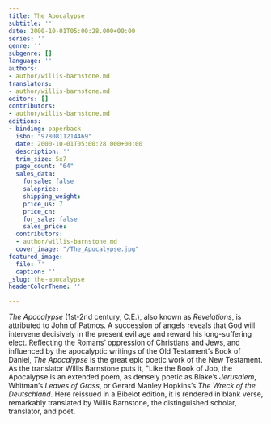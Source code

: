 ```yaml
---
title: The Apocalypse
subtitle: ''
date: 2000-10-01T05:00:28.000+00:00
series: ''
genre: ''
subgenre: []
language: ''
authors:
- author/willis-barnstone.md
translators:
- author/willis-barnstone.md
editors: []
contributors:
- author/willis-barnstone.md
editions:
- binding: paperback
  isbn: "9780811214469"
  date: 2000-10-01T05:00:28.000+00:00
  description: ''
  trim_size: 5x7
  page_count: "64"
  sales_data:
    forsale: false
    saleprice: 
    shipping_weight: 
    price_us: 7
    price_cn: 
    for_sale: false
    sales_price: 
  contributors:
  - author/willis-barnstone.md
  cover_image: "/The_Apocalypse.jpg"
featured_image:
  file: ''
  caption: ''
_slug: the-apocalypse
headerColorTheme: ''

---
```

_The Apocalypse_ (1st-2nd century, C.E.), also known as _Revelations_, is attributed to John of Patmos. A succession of angels reveals that God will intervene decisively in the present evil age and reward his long-suffering elect. Reflecting the Romans’ oppression of Christians and Jews, and influenced by the apocalyptic writings of the Old Testament’s Book of Daniel, _The Apocalypse_ is the great epic poetic work of the New Testament. As the translator Willis Barnstone puts it, "Like the Book of Job, the Apocalypse is an extended poem, as densely poetic as Blake’s _Jerusalem_, Whitman’s _Leaves of Grass_, or Gerard Manley Hopkins’s _The Wreck of the Deutschland_. Here reissued in a Bibelot edition, it is rendered in blank verse, remarkably translated by Willis Barnstone, the distinguished scholar, translator, and poet.